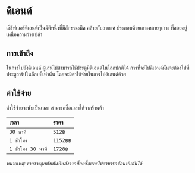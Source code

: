 # ดิเอนด์

เซิร์ฟเวอร์ดิเอนด์เป็นมิติหนึ่งที่มีลักษณะมืด คล้ายกับอวกาศ ประกอบด้วยเกาะหลายๆเกาะ ที่ลอยอยู่เหนือความว่างเปล่า

## การเข้าถึง 

ในการไปยังดิเอนด์ ผู้เล่นไม่สามารถใช้ประตูมิติเอนด์ในโลกปกติได้ การที่จะไปดิเอนด์นั้นจะต้องไปที่ประตูวาร์ปในล็อบบี้เท่านั้น โดยจะมีค่าใช้จ่ายในการไปดิเอนด์ด้วย

## ค่าใช้จ่าย 
ค่าใช้จ่ายจะนับเป็นเวลา สามารถซื้อเวลาได้จากร้านค้า 

| เวลา | ราคา |
| :-- | :-- |
| `30 นาที` | `512฿` |
| `1 ชั่วโมง` | `1152฿฿` |
| `1 ชั่วโมง 30 นาที` | `1728฿` |

*หมายเหตุ: เวลาจะถูกนับทันทีหลังจากที่กดซื้อและไม่สามารถซ้อนทับกันได้*
